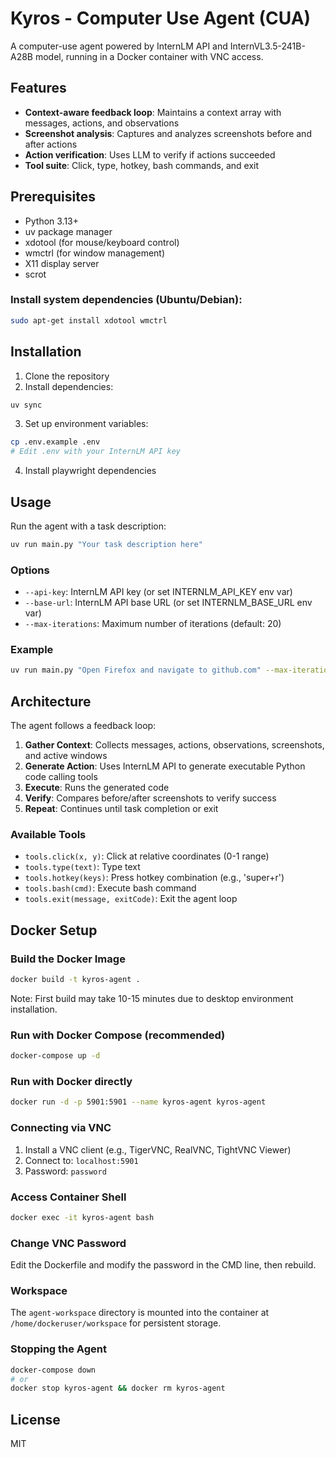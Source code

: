 # Kyros - Computer Use Agent (CUA)

A computer-use agent powered by InternLM API and InternVL3.5-241B-A28B model, running in a Docker container with VNC access.

## Features

- **Context-aware feedback loop**: Maintains a context array with messages, actions, and observations
- **Screenshot analysis**: Captures and analyzes screenshots before and after actions
- **Action verification**: Uses LLM to verify if actions succeeded
- **Tool suite**: Click, type, hotkey, bash commands, and exit

## Prerequisites

- Python 3.13+
- uv package manager
- xdotool (for mouse/keyboard control)
- wmctrl (for window management)
- X11 display server
- scrot

### Install system dependencies (Ubuntu/Debian):

```bash
sudo apt-get install xdotool wmctrl
```

## Installation

1. Clone the repository
2. Install dependencies:

```bash
uv sync
```

3. Set up environment variables:

```bash
cp .env.example .env
# Edit .env with your InternLM API key
```

4. Install playwright dependencies


## Usage

Run the agent with a task description:

```bash
uv run main.py "Your task description here"
```

### Options

- `--api-key`: InternLM API key (or set INTERNLM_API_KEY env var)
- `--base-url`: InternLM API base URL (or set INTERNLM_BASE_URL env var)
- `--max-iterations`: Maximum number of iterations (default: 20)

### Example

```bash
uv run main.py "Open Firefox and navigate to github.com" --max-iterations 10
```

## Architecture

The agent follows a feedback loop:

1. **Gather Context**: Collects messages, actions, observations, screenshots, and active windows
2. **Generate Action**: Uses InternLM API to generate executable Python code calling tools
3. **Execute**: Runs the generated code
4. **Verify**: Compares before/after screenshots to verify success
5. **Repeat**: Continues until task completion or exit

### Available Tools

- `tools.click(x, y)`: Click at relative coordinates (0-1 range)
- `tools.type(text)`: Type text
- `tools.hotkey(keys)`: Press hotkey combination (e.g., 'super+r')
- `tools.bash(cmd)`: Execute bash command
- `tools.exit(message, exitCode)`: Exit the agent loop

## Docker Setup

### Build the Docker Image

```bash
docker build -t kyros-agent .
```

Note: First build may take 10-15 minutes due to desktop environment installation.

### Run with Docker Compose (recommended)

```bash
docker-compose up -d
```

### Run with Docker directly

```bash
docker run -d -p 5901:5901 --name kyros-agent kyros-agent
```

### Connecting via VNC

1. Install a VNC client (e.g., TigerVNC, RealVNC, TightVNC Viewer)
2. Connect to: `localhost:5901`
3. Password: `password`

### Access Container Shell

```bash
docker exec -it kyros-agent bash
```

### Change VNC Password

Edit the Dockerfile and modify the password in the CMD line, then rebuild.

### Workspace

The `agent-workspace` directory is mounted into the container at `/home/dockeruser/workspace` for persistent storage.

### Stopping the Agent

```bash
docker-compose down
# or
docker stop kyros-agent && docker rm kyros-agent
```

## License

MIT
